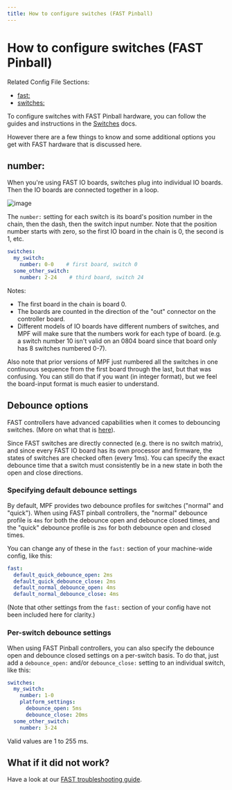 ```yaml
---
title: How to configure switches (FAST Pinball)
---
```


# How to configure switches (FAST Pinball)


Related Config File Sections:

* [fast:](../../config/fast.md)
* [switches:](../../config/switches.md)

To configure switches with FAST Pinball hardware, you can follow the
guides and instructions in the [Switches](../../mechs/switches/index.md) docs.

However there are a few things to know and some additional options you
get with FAST hardware that is discussed here.

## number:

When you're using FAST IO boards, switches plug into individual IO
boards. Then the IO boards are connected together in a loop.

![image](../images/fast-io-3208.png)

The `number:` setting for each switch is its board's position number in
the chain, then the dash, then the switch input number. Note that the
position number starts with zero, so the first IO board in the chain is
0, the second is 1, etc.

``` yaml
switches:
  my_switch:
    number: 0-0    # first board, switch 0
  some_other_switch:
    number: 2-24    # third board, switch 24
```

Notes:

* The first board in the chain is board 0.
* The boards are counted in the direction of the "out" connector
    on the controller board.
* Different models of IO boards have different numbers of switches,
    and MPF will make sure that the numbers work for each type of
    board. (e.g. a switch number 10 isn't valid on an 0804 board
    since that board only has 8 switches numbered 0-7).

Also note that prior versions of MPF just numbered all the switches in
one continuous sequence from the first board through the last, but that
was confusing. You can still do that if you want (in integer format),
but we feel the board-input format is much easier to understand.

## Debounce options

FAST controllers have advanced capabilities when it comes to debouncing
switches. (More on what that is
[here](../../mechs/switches/debounce.md)).

Since FAST switches are directly connected (e.g. there is no switch
matrix), and since every FAST IO board has its own processor and
firmware, the states of switches are checked often (every 1ms). You can
specify the exact debounce time that a switch must consistently be in a
new state in both the open and close directions.

### Specifying default debounce settings

By default, MPF provides two debounce profiles for switches ("normal"
and "quick"). When using FAST pinball controllers, the "normal"
debounce profile is `4ms` for both the debounce open and debounce closed
times, and the "quick" debounce profile is `2ms` for both debounce
open and closed times.

You can change any of these in the `fast:` section of your machine-wide
config, like this:

``` yaml
fast:
  default_quick_debounce_open: 2ms
  default_quick_debounce_close: 2ms
  default_normal_debounce_open: 4ms
  default_normal_debounce_close: 4ms
```

(Note that other settings from the `fast:` section of your config have
not been included here for clarity.)

### Per-switch debounce settings

When using FAST Pinball controllers, you can also specify the debounce
open and debounce closed settings on a per-switch basis. To do that,
just add a `debounce_open:` and/or `debounce_close:` setting to an
individual switch, like this:

``` yaml
switches:
  my_switch:
    number: 1-0
    platform_settings:
      debounce_open: 5ms
      debounce_close: 20ms
  some_other_switch:
    number: 3-24
```

Valid values are 1 to 255 ms.

## What if it did not work?

Have a look at our
[FAST troubleshooting guide](../../troubleshooting/index.md).
